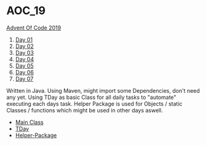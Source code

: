 # AOC_19
[Advent Of Code 2019](https://adventofcode.com/2019)

1. [Day 01](https://github.com/DaFunkl/AOC_19/blob/master/src/main/java/de/monx/aoc19/daily_tasks/t01/T01.java)
2. [Day 02](https://github.com/DaFunkl/AOC_19/blob/master/src/main/java/de/monx/aoc19/daily_tasks/t02/T02.java) 
2. [Day 03](https://github.com/DaFunkl/AOC_19/blob/master/src/main/java/de/monx/aoc19/daily_tasks/t03/T03.java) 
2. [Day 04](https://github.com/DaFunkl/AOC_19/blob/master/src/main/java/de/monx/aoc19/daily_tasks/t04/T04.java) 
2. [Day 05](https://github.com/DaFunkl/AOC_19/blob/master/src/main/java/de/monx/aoc19/daily_tasks/t05/T05.java) 
2. [Day 06](https://github.com/DaFunkl/AOC_19/blob/master/src/main/java/de/monx/aoc19/daily_tasks/t06/T06.java) 
2. [Day 07](https://github.com/DaFunkl/AOC_19/blob/master/src/main/java/de/monx/aoc19/daily_tasks/t07/T07.java) 

Written in Java. Using Maven, might import some Dependencies, don't need any yet.
Using TDay as basic Class for all daily tasks to "automate" executing each days task.
Helper Package is used for Objects / static Classes / functions which might be used in other days aswell.
* [Main Class](https://github.com/DaFunkl/AOC_19/blob/master/src/main/java/de/monx/aoc19/App.java)
* [TDay](https://github.com/DaFunkl/AOC_19/blob/master/src/main/java/de/monx/aoc19/helper/TDay.java)
* [Helper-Package](https://github.com/DaFunkl/AOC_19/tree/master/src/main/java/de/monx/aoc19/helper)
